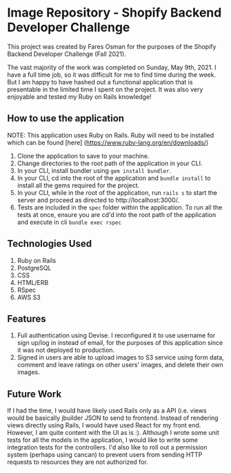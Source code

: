 # Image Repository - Shopify Backend Developer Challenge

This project was created by Fares Osman for the purposes of the Shopify Backend Developer Challenge (Fall 2021).

The vast majority of the work was completed on Sunday, May 9th, 2021. I have a full time job, so it was difficult for me to find time during the week. But I am happy to have hashed out a functional application that is presentable in the limited time I spent on the project. It was also very enjoyable and tested my Ruby on Rails knowledge!

## How to use the application

NOTE: This application uses Ruby on Rails. Ruby will need to be installed which can be found [here] (https://www.ruby-lang.org/en/downloads/)

1. Clone the application to save to your machine.
2. Change directories to the root path of the application in your CLI.
3. In your CLI, install bundler using `gem install bundler`.
4. In your CLI, cd into the root of the application and `bundle install` to install all the gems required for the project.
5. In your CLI, while in the root of the application, run `rails s` to start the server and proceed as directed to http://localhost:3000/.
6. Tests are included in the `spec` folder within the application. To run all the tests at once, ensure you are cd'd into the root path of the application and execute in cli `bundle exec rspec`

## Technologies Used

1. Ruby on Rails
2. PostgreSQL
3. CSS
4. HTML/ERB
5. RSpec
6. AWS S3

## Features

1. Full authentication using Devise. I reconfigured it to use username for sign up/log in instead of email, for the purposes of this application since it was not deployed to production.
2. Signed in users are able to upload images to S3 service using form data, comment and leave ratings on other users' images, and delete their own images.

## Future Work

If I had the time, I would have likely used Rails only as a API (i.e. views would be basically jbuilder JSON to send to frontend. Instead of rendering views directly using Rails, I would have used React for my front end. However, I am quite content with the UI as is :). Although I wrote some unit tests for all the models in the application, I would like to write some integration tests for the controllers. I'd also like to roll out a permission system (perhaps using cancan) to prevent users from sending HTTP requests to resources they are not authorized for.
